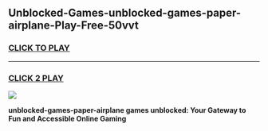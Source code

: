 
## Unblocked-Games-unblocked-games-paper-airplane-Play-Free-50vvt
<h3>
<a href="https://premium76.site?title=unblocked-games-paper-airplane&ref=10A">CLICK TO PLAY</a></h3>
<hr>

<h3>
<a href="https://premium76.site?title=unblocked-games-paper-airplane&ref=10A">CLICK 2 PLAY</a>
  
</h3>

<a href="https://premium76.site?title=unblocked-games-paper-airplane&ref=10A"><img src="https://clearcache.store/games.png"></a>


**unblocked-games-paper-airplane games unblocked: Your Gateway to Fun and Accessible Online Gaming**
